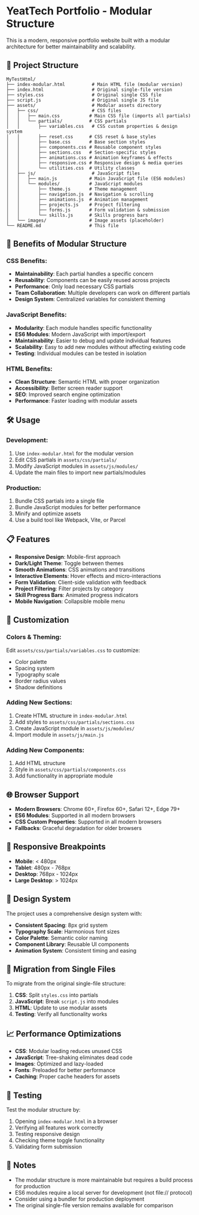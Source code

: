 # YeatTech Portfolio - Modular Structure

This is a modern, responsive portfolio website built with a modular architecture for better maintainability and scalability.

## 📁 Project Structure

```
MyTestHtml/
├── index-modular.html          # Main HTML file (modular version)
├── index.html                  # Original single-file version
├── styles.css                  # Original single CSS file
├── script.js                   # Original single JS file
├── assets/                     # Modular assets directory
│   ├── css/                    # CSS files
│   │   ├── main.css           # Main CSS file (imports all partials)
│   │   └── partials/          # CSS partials
│   │       ├── variables.css   # CSS custom properties & design system
│   │       ├── reset.css      # CSS reset & base styles
│   │       ├── base.css       # Base section styles
│   │       ├── components.css # Reusable component styles
│   │       ├── sections.css   # Section-specific styles
│   │       ├── animations.css # Animation keyframes & effects
│   │       ├── responsive.css # Responsive design & media queries
│   │       └── utilities.css  # Utility classes
│   ├── js/                     # JavaScript files
│   │   ├── main.js            # Main JavaScript file (ES6 modules)
│   │   └── modules/           # JavaScript modules
│   │       ├── theme.js       # Theme management
│   │       ├── navigation.js  # Navigation & scrolling
│   │       ├── animations.js  # Animation management
│   │       ├── projects.js    # Project filtering
│   │       ├── forms.js       # Form validation & submission
│   │       └── skills.js      # Skills progress bars
│   └── images/                # Image assets (placeholder)
└── README.md                  # This file
```

## 🚀 Benefits of Modular Structure

### **CSS Benefits:**

- **Maintainability**: Each partial handles a specific concern
- **Reusability**: Components can be easily reused across projects
- **Performance**: Only load necessary CSS partials
- **Team Collaboration**: Multiple developers can work on different partials
- **Design System**: Centralized variables for consistent theming

### **JavaScript Benefits:**

- **Modularity**: Each module handles specific functionality
- **ES6 Modules**: Modern JavaScript with import/export
- **Maintainability**: Easier to debug and update individual features
- **Scalability**: Easy to add new modules without affecting existing code
- **Testing**: Individual modules can be tested in isolation

### **HTML Benefits:**

- **Clean Structure**: Semantic HTML with proper organization
- **Accessibility**: Better screen reader support
- **SEO**: Improved search engine optimization
- **Performance**: Faster loading with modular assets

## 🛠️ Usage

### **Development:**

1. Use `index-modular.html` for the modular version
2. Edit CSS partials in `assets/css/partials/`
3. Modify JavaScript modules in `assets/js/modules/`
4. Update the main files to import new partials/modules

### **Production:**

1. Bundle CSS partials into a single file
2. Bundle JavaScript modules for better performance
3. Minify and optimize assets
4. Use a build tool like Webpack, Vite, or Parcel

## 📋 Features

- **Responsive Design**: Mobile-first approach
- **Dark/Light Theme**: Toggle between themes
- **Smooth Animations**: CSS animations and transitions
- **Interactive Elements**: Hover effects and micro-interactions
- **Form Validation**: Client-side validation with feedback
- **Project Filtering**: Filter projects by category
- **Skill Progress Bars**: Animated progress indicators
- **Mobile Navigation**: Collapsible mobile menu

## 🔧 Customization

### **Colors & Theming:**

Edit `assets/css/partials/variables.css` to customize:

- Color palette
- Spacing system
- Typography scale
- Border radius values
- Shadow definitions

### **Adding New Sections:**

1. Create HTML structure in `index-modular.html`
2. Add styles to `assets/css/partials/sections.css`
3. Create JavaScript module in `assets/js/modules/`
4. Import module in `assets/js/main.js`

### **Adding New Components:**

1. Add HTML structure
2. Style in `assets/css/partials/components.css`
3. Add functionality in appropriate module

## 🌐 Browser Support

- **Modern Browsers**: Chrome 60+, Firefox 60+, Safari 12+, Edge 79+
- **ES6 Modules**: Supported in all modern browsers
- **CSS Custom Properties**: Supported in all modern browsers
- **Fallbacks**: Graceful degradation for older browsers

## 📱 Responsive Breakpoints

- **Mobile**: < 480px
- **Tablet**: 480px - 768px
- **Desktop**: 768px - 1024px
- **Large Desktop**: > 1024px

## 🎨 Design System

The project uses a comprehensive design system with:

- **Consistent Spacing**: 8px grid system
- **Typography Scale**: Harmonious font sizes
- **Color Palette**: Semantic color naming
- **Component Library**: Reusable UI components
- **Animation System**: Consistent timing and easing

## 🔄 Migration from Single Files

To migrate from the original single-file structure:

1. **CSS**: Split `styles.css` into partials
2. **JavaScript**: Break `script.js` into modules
3. **HTML**: Update to use modular assets
4. **Testing**: Verify all functionality works

## 📈 Performance Optimizations

- **CSS**: Modular loading reduces unused CSS
- **JavaScript**: Tree-shaking eliminates dead code
- **Images**: Optimized and lazy-loaded
- **Fonts**: Preloaded for better performance
- **Caching**: Proper cache headers for assets

## 🧪 Testing

Test the modular structure by:

1. Opening `index-modular.html` in a browser
2. Verifying all features work correctly
3. Testing responsive design
4. Checking theme toggle functionality
5. Validating form submission

## 📝 Notes

- The modular structure is more maintainable but requires a build process for production
- ES6 modules require a local server for development (not file:// protocol)
- Consider using a bundler for production deployment
- The original single-file version remains available for comparison
